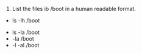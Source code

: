 1. List the files ib /boot in a human readable format.
+ ls -lh /boot
* ls -la /boot
* -la /boot
* -l -al /boot
